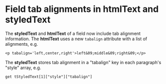 # Field tab alignments in htmlText and styledText

The **styledText** and **htmlText** of a field now include tab
alignment information.  The **htmlText** uses a new `tabalign`
attribute with a list of alignments, e.g.

    <p tabalign='left,center,right'>left&09;middle&09;right&09;</p>

The **styledText** stores tab alignment in a "tabalign" key in each
paragraph's "style" array, e.g.

    get tStyledText[1]["style"]["tabalign"]
